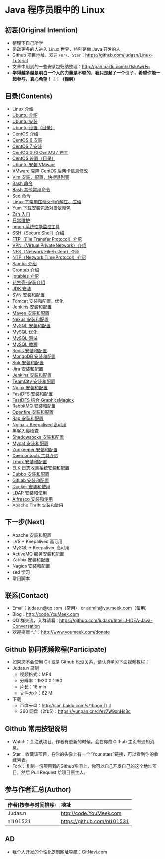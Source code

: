 # Java 程序员眼中的 Linux

## 初衷(Original Intention)

- 整理下自己所学
- 带动更多的人进入 Linux 世界，特别是做 Java 开发的人
- Github 项目地址，欢迎 `Fork`、`Star`：<https://github.com/judasn/Linux-Tutorial>
- 文章中用到的一些安装包归纳整理：<http://pan.baidu.com/s/1skAwrFn>
- **学得越多越是明白一个人的力量是不够的，我只是起了一个引子，希望你能一起参与，真心希望！！！（鞠躬）**

## 目录(Contents)

- [Linux 介绍](Linux.md)
- [Ubuntu 介绍](Ubuntu.md)
- [Ubuntu 安装](Ubuntu-Install.md)
- [Ubuntu 设置（目录）](ubuntu-settings/ubuntu-settings-toc.md)
- [CentOS 介绍](CentOS.md)
- [CentOS 6 安装](CentOS-Install.md)
- [CentOS 7 安装](CentOS-7-Install.md)
- [CentOS 6 和 CentOS 7 差异](CentOS6-and-CentOS7.md)
- [CentOS 设置（目录）](centos-settings/centos-settings-toc.md)
- [Ubuntu 安装 VMware](Ubuntu-Install-VMware.md)
- [VMware 克隆 CentOS 后网卡信息修改](CentOS-Virtual-Machine-Copy-Settings.md)
- [Vim 安装、配置、快捷键列表](Vim-Install-And-Settings.md)
- [Bash 命令](Bash.md)
- [Bash 其他常用命令](Bash-Other-Bash.md)
- [Sed 命令](Sed.md)
- [Linux 下常用压缩文件的解压、压缩](File-Extract-Compress.md)
- [Yum 下载安装包及对应依赖包](Off-line-Yum-Install.md)
- [Zsh 入门](Zsh.md)
- [日常维护](maintenance.md)
- [nmon 系统性能监控工具](Nmon.md)
- [SSH（Secure Shell）介绍](SSH.md)
- [FTP（File Transfer Protocol）介绍](FTP.md)
- [VPN（Virtual Private Network）介绍](VPN.md)
- [NFS（Network FileSystem）介绍](NFS.md)
- [NTP（Network Time Protocol）介绍](NTP.md)
- [Samba 介绍](Samba.md)
- [Crontab 介绍](Crontab.md)
- [Iptables 介绍](Iptables.md)
- [花生壳-安装介绍](Hsk-Install.md)
- [JDK 安装](JDK-Install.md)
- [SVN 安装和配置](SVN-Install-And-Settings.md)
- [Tomcat 安装和配置、优化](Tomcat-Install-And-Settings.md)
- [Jenkins 安装和配置](Jenkins-Install-And-Settings.md)
- [Maven 安装和配置](Maven-Install-And-Settings.md)
- [Nexus 安装和配置](Nexus-Install-And-Settings.md)
- [MySQL 安装和配置](Mysql-Install-And-Settings.md)
- [MySQL 优化](Mysql-Optimize.md)
- [MySQL 测试](Mysql-Test.md)
- [MySQL 教程](Mysql-Tutorial.md)
- [Redis 安装和配置](Redis-Install-And-Settings.md)
- [MongoDB 安装和配置](MongoDB-Install-And-Settings.md)
- [Solr 安装和配置](Solr-Install-And-Settings.md)
- [Jira 安装和配置](Jira-Install-And-Settings.md)
- [Jenkins 安装和配置](Jenkins-Install-And-Settings.md)
- [TeamCity 安装和配置](TeamCity-Install-And-Settings.md)
- [Nginx 安装和配置](Nginx-Install-And-Settings.md)
- [FastDFS 安装和配置](FastDFS-Install-And-Settings.md)
- [FastDFS 结合 GraphicsMagick](FastDFS-Nginx-Lua-GraphicsMagick.md)
- [RabbitMQ 安装和配置](RabbitMQ-Install-And-Settings.md)
- [Openfire 安装和配置](Openfire-Install-And-Settings.md)
- [Rap 安装和配置](Rap-Install-And-Settings.md)
- [Nginx + Keepalived 高可用](Nginx-Keepalived-Install-And-Settings.md)
- [黑客入侵检查](Was-Hacked.md)
- [Shadowsocks 安装和配置](http://code.youmeek.com/2016/08/19/2016/08/VPS/)
- [Mycat 安装和配置](Mycat-Install-And-Settings.md)
- [Zookeeper 安装和配置](Zookeeper-Install.md)
- [Daemontools 工具介绍](Daemontools.md)
- [Tmux 安装和配置](Tmux-Install-And-Settings.md)
- [ELK 日志收集系统安装和配置](ELK-Install-And-Settings.md)
- [Dubbo 安装和配置](Dubbo-Install-And-Settings.md)
- [GitLab 安装和配置](Gitlab-Install-And-Settings.md)
- [Docker 安装和使用](Docker-Install-And-Usage.md)
- [LDAP 安装和使用](LDAP-Install-And-Settings.md)
- [Alfresco 安装和使用](Alfresco-Install-And-Usage.md)
- [Apache Thrift 安装和使用](Thrift-Install-And-Usage.md)


## 下一步(Next)

- Apache 安装和配置
- LVS + Keepalived 高可用
- MySQL + Keepalived 高可用
- ActiveMQ 服务安装和配置
- Zabbix 安装和配置
- Nagios 安装和配置
- sed 学习
- 常用脚本

## 联系(Contact)

- Email：judas.n@qq.com（常用） or admin@youmeek.com（备用）
- Blog：<http://code.YouMeek.com>
- QQ 群交流，入群请看：<https://github.com/judasn/IntelliJ-IDEA-Java-Conversation>
- 欢迎捐赠 ^_^：<http://www.youmeek.com/donate>


## Github 协同视频教程(Participate)

- 如果您不会使用 Git 或是 Github 也没关系，请认真学习下面视频教程：
- Judas.n 录制
    - 视频格式：MP4
    - 分辨率：1920 X 1080
    - 片长：16 min
    - 文件大小：62 M
- 下载
    - 百度云盘：<http://pan.baidu.com/s/1bogmTLd>
    - 360 网盘（2fb5）：<https://yunpan.cn/cYez7W9xnHs3c>

## Github 常用按钮说明

- Watch：关注该项目，作者有更新的时候，会在你的 Github 主页有通知消息。
- Star：收藏该项目，在你的头像上有一个“Your stars”链接，可以看到你的收藏列表。
- Fork：复制一份项目到的Github空间上，你可以自己开发自己的这个地址项目，然后 Pull Request 给项目原主人。 

## 参与作者汇总(Author)

|作者(按参与时间排序)|地址|
|:---------|:---------|
|Judas.n|<http://code.YouMeek.com>|
|nl101531|<https://github.com/nl101531>|

## AD

- [我个人开发的个性化定制网址导航：GitNavi.com](http://www.gitnavi.com)
